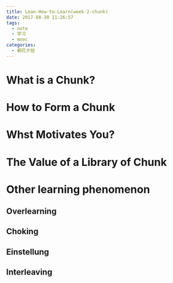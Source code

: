 ```yaml
---
title: Lean-How-to-Learn(week-2-chunk)
date: 2017-08-30 11:26:57
tags:
  - note
  - 学习
  - mooc
categories:
  - 朝花夕拾
---
```




# What is a Chunk?

# How to Form a Chunk

# Whst Motivates You?

# The Value of a Library of Chunk

# Other learning phenomenon

## Overlearning

## Choking

## Einstellung

## Interleaving
